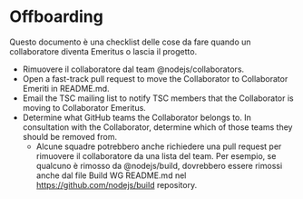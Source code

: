 # Offboarding

Questo documento è una checklist delle cose da fare quando un collaboratore diventa Emeritus o lascia il progetto.

* Rimuovere il collaboratore dal team @nodejs/collaborators.
* Open a fast-track pull request to move the Collaborator to Collaborator Emeriti in README.md.
* Email the TSC mailing list to notify TSC members that the Collaborator is moving to Collaborator Emeritus.
* Determine what GitHub teams the Collaborator belongs to. In consultation with the Collaborator, determine which of those teams they should be removed from.
    * Alcune squadre potrebbero anche richiedere una pull request per rimuovere il collaboratore da una lista del team. Per esempio, se qualcuno è rimosso da @nodejs/build, dovrebbero essere rimossi anche dal file Build WG README.md nel https://github.com/nodejs/build repository.
